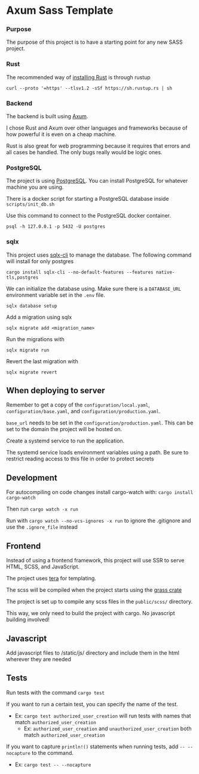 # Axum Sass Template

### Purpose

The purpose of this project is to have a starting point for any new SASS project.

### Rust

The recommended way of [installing Rust](https://www.rust-lang.org/tools/install) is through rustup

`curl --proto '=https' --tlsv1.2 -sSf https://sh.rustup.rs | sh`

### Backend

The backend is built using [Axum](https://github.com/tokio-rs/axum).

I chose Rust and Axum over other languages and frameworks because of how powerful it is even on a cheap machine.

Rust is also great for web programming because it requires that errors and all cases be handled. The only bugs really would be logic ones.

### PostgreSQL

The project is using [PostgreSQL](https://www.postgresql.org/). You can install PostgreSQL for whatever machine you are using.

There is a docker script for starting a PostgreSQL database inside `scripts/init_db.sh`

Use this command to connect to the PostgreSQL docker container.

`psql -h 127.0.0.1 -p 5432 -U postgres`

### sqlx

This project uses [sqlx-cli](https://github.com/launchbadge/sqlx/tree/main/sqlx-cli) to manage the database. The following command will install for only postgres

`cargo install sqlx-cli --no-default-features --features native-tls,postgres`

We can initialize the database using. Make sure there is a `DATABASE_URL` environment variable set in the `.env` file.

`sqlx database setup`

Add a migration using sqlx

`sqlx migrate add <migration_name>`

Run the migrations with

`sqlx migrate run`

Revert the last migration with

`sqlx migrate revert`

## When deploying to server

Remember to get a copy of the `configuration/local.yaml`, `configuration/base.yaml`, and `configuration/production.yaml`.

`base_url` needs to be set in the `configuration/production.yaml`. This can be set to the domain the project will be hosted on.

Create a systemd service to run the application.

The systemd service loads environment variables using a path. Be sure to restrict reading access to this file in order to protect secrets

## Development

For autocompiling on code changes install cargo-watch with: `cargo install cargo-watch`

Then run `cargo watch -x run`

Run with `cargo watch --no-vcs-ignores -x run` to ignore the .gitignore and use the `.ignore_file` instead

## Frontend

Instead of using a frontend framework, this project will use SSR to serve HTML, SCSS, and JavaScript.

The project uses [tera](https://github.com/Keats/tera) for templating.

The scss will be compiled when the project starts using the [grass crate](https://github.com/connorskees/grass)

The project is set up to compile any scss files in the `public/scss/` directory.

This way, we only need to build the project with cargo. No javascript building involved!

## Javascript

Add javascript files to /static/js/ directory and include them in the html wherever they are needed

## Tests

Run tests with the command `cargo test`

If you want to run a certain test, you can specify the name of the test.
 - Ex: `cargo test authorized_user_creation` will run tests with names that match `authorized_user_creation`
   - Ex: `authorized_user_creation` and `unauthorized_user_creation` both match `authorized_user_creation`

If you want to capture `println!()` statements when running tests, add `-- --nocapture` to the command.
 - Ex: `cargo test -- --nocapture`

